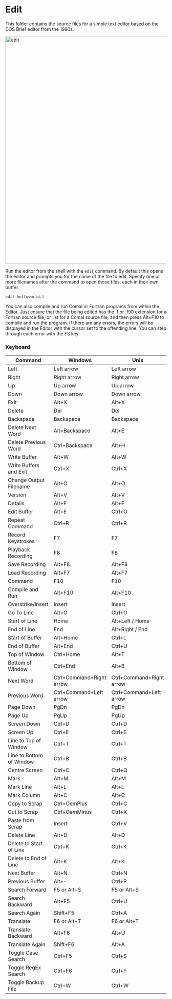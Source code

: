 # Edit

This folder contains the source files for a simple text editor
based on the DOS Brief editor from the 1990s.

<img width="707" alt="edit" src="https://github.com/user-attachments/assets/bf281f80-8fb1-47ae-9425-661f1eab7c1c">

Run the editor from the shell with the `edit` command. By default
this opens the editor and prompts you for the name of the file to edit.
Specify one or more filenames after the command to open those files,
each in their own buffer.

`edit helloworld.f`

You can also compile and run Comal or Fortran programs from within the
Editor. Just ensure that the file being edited has the .f or .f90 extension
for a Fortran source file, or .lst for a Comal source file, and then
press Alt+F10 to compile and run the program. If there are any errors,
the errors will be displayed in the Editor with the cursor set to the
offending line. You can step through each error with the F3 key.

### Keyboard

| Command                  | Windows                  | Unix                     |
|--------------------------|--------------------------|--------------------------|
| Left                     | Left arrow               | Left arrow               |
| Right                    | Right arrow              | Right arrow              |
| Up                       | Up arrow                 | Up arrow                 |
| Down                     | Down arrow               | Down arrow               |
| Exit                     | Alt+X                    | Alt+X                    |
| Delete                   | Del                      | Del                      |
| Backspace                | Backspace                | Backspace                |
| Delete Next Word         | Alt+Backspace            | Alt+E                    |
| Delete Previous Word     | Ctrl+Backspace           | Alt+H                    |
| Write Buffer             | Alt+W                    | Alt+W                    |
| Write Buffers and Exit   | Ctrl+X                   | Ctrl+X                   |
| Change Output Filename   | Alt+O                    | Alt+O                    |
| Version                  | Alt+V                    | Alt+V                    |
| Details                  | Alt+F                    | Alt+F                    |
| Edit Buffer              | Alt+E                    | Ctrl+O                   |
| Repeat Command           | Ctrl+R                   | Ctrl+R                   |
| Record Keystrokes        | F7                       | F7                       |
| Playback Recording       | F8                       | F8                       |
| Save Recording           | Alt+F8                   | Alt+F8                   |
| Load Recording           | Alt+F7                   | Alt+F7                   |
| Command                  | F10                      | F10                      |
| Compile and Run          | Alt+F10                  | Alt+F10                  |
| Overstrike/Insert        | Insert                   | Insert                   |
| Go To Line               | Alt+G                    | Ctrl+G                   |
| Start of Line            | Home                     | Alt+Left / Home          |
| End of Line              | End                      | Alt+Right / End          |
| Start of Buffer          | Alt+Home                 | Ctrl+L                   |
| End of Buffer            | Alt+End                  | Ctrl+U                   |
| Top of Window            | Ctrl+Home                | Alt+T                    |
| Bottom of Window         | Ctrl+End                 | Alt+B                    |
| Next Word                | Ctrl+Command+Right arrow | Ctrl+Command+Right arrow |
| Previous Word            | Ctrl+Command+Left arrow  | Ctrl+Command+Left arrow  |
| Page Down                | PgDn                     | PgDn                     |
| Page Up                  | PgUp                     | PgUp                     |
| Screen Down              | Ctrl+D                   | Ctrl+D                   |
| Screen Up                | Ctrl+E                   | Ctrl+E                   |
| Line to Top of Window    | Ctrl+T                   | Ctrl+T                   |
| Line to Bottom of Window | Ctrl+B                   | Ctrl+B                   |
| Centre Screen            | Ctrl+C                   | Ctrl+Q                   |
| Mark                     | Alt+M                    | Alt+M                    |
| Mark Line                | Alt+L                    | Alt+L                    |
| Mark Column              | Alt+C                    | Alt+C                    |
| Copy to Scrap            | Ctrl+OemPlus             | Ctrl+C                   |
| Cut to Scrap             | Ctrl+OemMinus            | Ctrl+X                   |
| Paste from Scrap         | Insert                   | Ctrl+V                   |
| Delete Line              | Alt+D                    | Alt+D                    |
| Delete to Start of Line  | Ctrl+K                   | Ctrl+K                   |
| Delete to End of Line    | Alt+K                    | Alt+K                    |
| Next Buffer              | Alt+N                    | Ctrl+N                   |
| Previous Buffer          | Alt+-                    | Ctrl+P                   |
| Search Forward           | F5 or Alt+S              | F5 or Alt+S              |
| Search Backward          | Alt+F5                   | Ctrl+U                   |
| Search Again             | Shift+F5                 | Ctrl+A                   |
| Translate                | F6 or Alt+T              | F6 or Alt+T              |
| Translate Backward       | Alt+F6                   | Alt+U                    |
| Translate Again          | Shift+F6                 | Alt+A                    |
| Toggle Case Search       | Ctrl+F5                  | Ctrl+S                   |
| Toggle RegEx Search      | Ctrl+F6                  | Ctrl+F                   |
| Toggle Backup File       | Ctrl+W                   | Ctrl+W                   |
